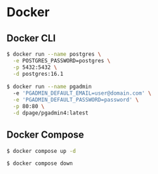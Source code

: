 # Docker 

## Docker CLI

```bash
$ docker run --name postgres \
  -e POSTGRES_PASSWORD=postgres \
  -p 5432:5432 \
  -d postgres:16.1
  
$ docker run --name pgadmin 
  -e 'PGADMIN_DEFAULT_EMAIL=user@domain.com' \
  -e 'PGADMIN_DEFAULT_PASSWORD=password' \
  -p 80:80 \
  -d dpage/pgadmin4:latest
```

## Docker Compose

```bash
$ docker compose up -d

$ docker compose down
```
